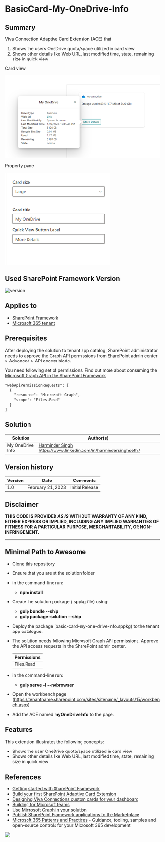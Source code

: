 # BasicCard-My-OneDrive-Info

## Summary

Viva Connection Adaptive Card Extension (ACE) that

1. Shows the users OneDrive quota/space utilized in card view
2. Shows other details like Web URL, last modified time, state, remaining size in quick view

Card view

![ACE in action](./assets/ACEScreenshot1.png)

Property pane

![ACE Properties](./assets/ACEScreenshot2.png)

## Used SharePoint Framework Version

![version](https://img.shields.io/badge/version-1.16.1-green.svg)

## Applies to

- [SharePoint Framework](https://aka.ms/spfx)
- [Microsoft 365 tenant](https://docs.microsoft.com/en-us/sharepoint/dev/spfx/set-up-your-developer-tenant)

## Prerequisites

After deploying the solution to tenant app catalog, SharePoint administrator needs to approve the Graph API permissions from SharePoint admin center > Advanced > API access blade.

You need following set of permissions. Find out more about consuming the [Microsoft Graph API in the SharePoint Framework](https://docs.microsoft.com/en-us/sharepoint/dev/spfx/use-aad-tutorial)

```
"webApiPermissionRequests": [
  {
    "resource": "Microsoft Graph",
    "scope": "Files.Read"
  }
]
```

## Solution

| Solution         | Author(s)                                                                                               |
| ---------------- | ------------------------------------------------------------------------------------------------------- |
| My OneDrive Info | [Harminder Singh](https://github.com/HarminderSethi) <https://www.linkedin.com/in/harmindersinghsethi/> |

## Version history

| Version | Date              | Comments        |
| ------- | ----------------- | --------------- |
| 1.0     | February 21, 2023 | Initial Release |

## Disclaimer

**THIS CODE IS PROVIDED _AS IS_ WITHOUT WARRANTY OF ANY KIND, EITHER EXPRESS OR IMPLIED, INCLUDING ANY IMPLIED WARRANTIES OF FITNESS FOR A PARTICULAR PURPOSE, MERCHANTABILITY, OR NON-INFRINGEMENT.**

---

## Minimal Path to Awesome

- Clone this repository
- Ensure that you are at the solution folder
- in the command-line run:
  - **npm install**
- Create the solution package (.sppkg file) using:
  - **gulp bundle --ship**
  - **gulp package-solution --ship**
- Deploy the package (basic-card-my-one-drive-info.sppkg) to the tenant app catalogue.
- The solution needs following Microsoft Graph API permissions. Approve the API access requests in the SharePoint admin center.

  | Permissions |
  | ----------- |
  | Files.Read  |

- in the command-line run:
  - **gulp serve -l --nobrowser**
- Open the workbench page (<https://tenantname.sharepoint.com/sites/sitename/_layouts/15/workbench.aspx>)
- Add the ACE named **myOneDriveInfo** to the page.

## Features

This extension illustrates the following concepts:

- Shows the user OneDrive quota/space utilized in card view
- Shows other details like Web URL, last modified time, state, remaining size in quick view

## References

- [Getting started with SharePoint Framework](https://docs.microsoft.com/en-us/sharepoint/dev/spfx/set-up-your-developer-tenant)
- [Build your first SharePoint Adaptive Card Extension](https://docs.microsoft.com/en-us/sharepoint/dev/spfx/viva/get-started/build-first-sharepoint-adaptive-card-extension)
- [Designing Viva Connections custom cards for your dashboard](https://docs.microsoft.com/en-us/sharepoint/dev/spfx/viva/design/design-intro)
- [Building for Microsoft teams](https://docs.microsoft.com/en-us/sharepoint/dev/spfx/build-for-teams-overview)
- [Use Microsoft Graph in your solution](https://docs.microsoft.com/en-us/sharepoint/dev/spfx/web-parts/get-started/using-microsoft-graph-apis)
- [Publish SharePoint Framework applications to the Marketplace](https://docs.microsoft.com/en-us/sharepoint/dev/spfx/publish-to-marketplace-overview)
- [Microsoft 365 Patterns and Practices](https://aka.ms/m365pnp) - Guidance, tooling, samples and open-source controls for your Microsoft 365 development

<img src="https://pnptelemetry.azurewebsites.net/sp-dev-fx-aces/samples/BasicCard-My-OneDrive-Info" />
